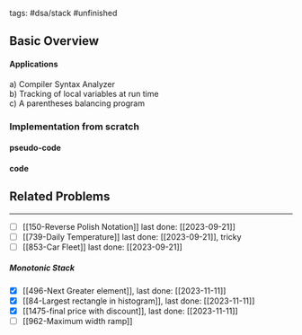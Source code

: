 tags: #dsa/stack #unfinished 
## Basic Overview

#### Applications

a) Compiler Syntax Analyzer  
b) Tracking of local variables at run time  
c) A parentheses balancing program

### Implementation from scratch
#### pseudo-code

#### code

## Related Problems
---
- [ ] [[150-Reverse Polish Notation]] last done: [[2023-09-21]]
- [ ] [[739-Daily Temperature]] last done: [[2023-09-21]], tricky
- [ ] [[853-Car Fleet]] last done: [[2023-09-21]]

##### Monotonic Stack
- [x] [[496-Next Greater element]], last done: [[2023-11-11]]
- [x] [[84-Largest rectangle in histogram]], last done: [[2023-11-11]]
- [x] [[1475-final price with discount]], last done: [[2023-11-11]]
- [ ] [[962-Maximum width ramp]]